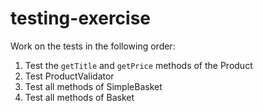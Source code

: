 # testing-exercise

Work on the tests in the following order:

1. Test the `getTitle` and `getPrice` methods of the Product 
2. Test ProductValidator
2. Test all methods of SimpleBasket
3. Test all methods of Basket